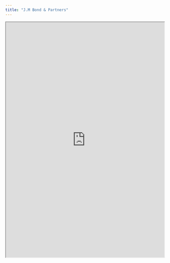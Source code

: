 ```yaml
---
title: "J.M Bond & Partners"
---
```



<iframe height="750" width="100%" src="https://ewelton.github.io/ktest/wiki.html#J.M%20Bond%20&%20Partners"></iframe>
